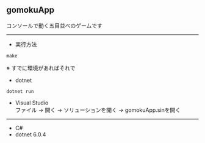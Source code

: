 ## gomokuApp
コンソールで動く五目並べのゲームです

---
- 実行方法
```
make
```
※ すでに環境があればそれで
- dotnet
```
dotnet run
```
- Visual Studio  
ファイル -> 開く -> ソリューションを開く -> gomokuApp.sinを開く 
---
- C#
- dotnet 6.0.4